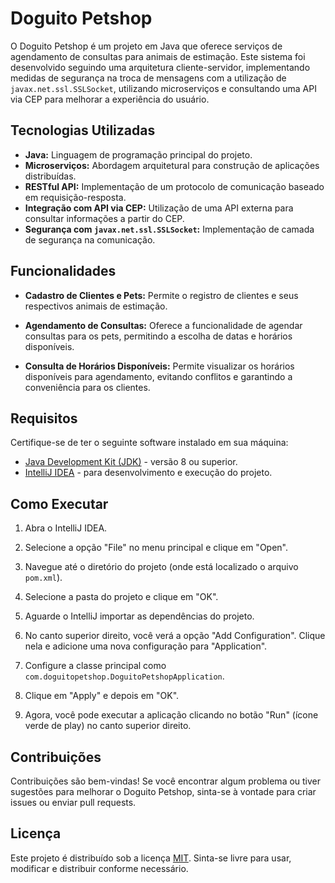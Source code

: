 
# Doguito Petshop

O Doguito Petshop é um projeto em Java que oferece serviços de agendamento de consultas para animais de estimação. Este sistema foi desenvolvido seguindo uma arquitetura cliente-servidor, implementando medidas de segurança na troca de mensagens com a utilização de `javax.net.ssl.SSLSocket`, utilizando microserviços e consultando uma API via CEP para melhorar a experiência do usuário.

## Tecnologias Utilizadas

- **Java:** Linguagem de programação principal do projeto.
- **Microserviços:** Abordagem arquitetural para construção de aplicações distribuídas.
- **RESTful API:** Implementação de um protocolo de comunicação baseado em requisição-resposta.
- **Integração com API via CEP:** Utilização de uma API externa para consultar informações a partir do CEP.
- **Segurança com `javax.net.ssl.SSLSocket`:** Implementação de camada de segurança na comunicação.

## Funcionalidades

- **Cadastro de Clientes e Pets:** Permite o registro de clientes e seus respectivos animais de estimação.

- **Agendamento de Consultas:** Oferece a funcionalidade de agendar consultas para os pets, permitindo a escolha de datas e horários disponíveis.

- **Consulta de Horários Disponíveis:** Permite visualizar os horários disponíveis para agendamento, evitando conflitos e garantindo a conveniência para os clientes.

## Requisitos

Certifique-se de ter o seguinte software instalado em sua máquina:

- [Java Development Kit (JDK)](https://www.oracle.com/java/technologies/javase-downloads.html) - versão 8 ou superior.
- [IntelliJ IDEA](https://www.jetbrains.com/idea/download/) - para desenvolvimento e execução do projeto.

## Como Executar

1. Abra o IntelliJ IDEA.

2. Selecione a opção "File" no menu principal e clique em "Open".

3. Navegue até o diretório do projeto (onde está localizado o arquivo `pom.xml`).

4. Selecione a pasta do projeto e clique em "OK".

5. Aguarde o IntelliJ importar as dependências do projeto.

6. No canto superior direito, você verá a opção "Add Configuration". Clique nela e adicione uma nova configuração para "Application".

7. Configure a classe principal como `com.doguitopetshop.DoguitoPetshopApplication`.

8. Clique em "Apply" e depois em "OK".

9. Agora, você pode executar a aplicação clicando no botão "Run" (ícone verde de play) no canto superior direito.


## Contribuições

Contribuições são bem-vindas! Se você encontrar algum problema ou tiver sugestões para melhorar o Doguito Petshop, sinta-se à vontade para criar issues ou enviar pull requests.

## Licença

Este projeto é distribuído sob a licença [MIT](LICENSE). Sinta-se livre para usar, modificar e distribuir conforme necessário.
